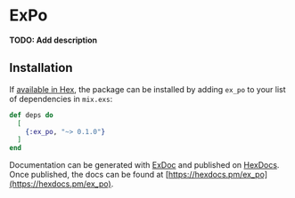 # ExPo

**TODO: Add description**

## Installation

If [available in Hex](https://hex.pm/docs/publish), the package can be installed
by adding `ex_po` to your list of dependencies in `mix.exs`:

```elixir
def deps do
  [
    {:ex_po, "~> 0.1.0"}
  ]
end
```

Documentation can be generated with [ExDoc](https://github.com/elixir-lang/ex_doc)
and published on [HexDocs](https://hexdocs.pm). Once published, the docs can
be found at [https://hexdocs.pm/ex_po](https://hexdocs.pm/ex_po).

